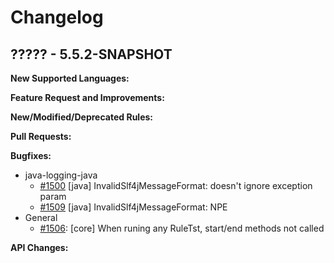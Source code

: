 # Changelog

## ????? - 5.5.2-SNAPSHOT

**New Supported Languages:**

**Feature Request and Improvements:**

**New/Modified/Deprecated Rules:**

**Pull Requests:**

**Bugfixes:**

*   java-logging-java
    *   [#1500](https://sourceforge.net/p/pmd/bugs/1500/) \[java] InvalidSlf4jMessageFormat: doesn't ignore exception param
    *   [#1509](https://sourceforge.net/p/pmd/bugs/1509/) \[java] InvalidSlf4jMessageFormat: NPE
*   General
    *   [#1506](https://sourceforge.net/p/pmd/bugs/1506/): \[core] When runing any RuleTst, start/end methods not called


**API Changes:**
